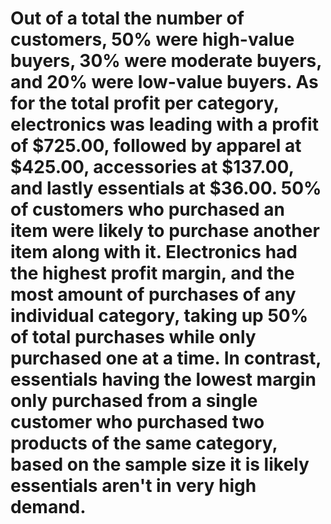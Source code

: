 # Out of a total the number of customers, 50% were high-value buyers, 30% were moderate buyers, and 20% were low-value buyers. As for the total profit per category, electronics was leading with a profit of $725.00, followed by apparel at $425.00, accessories at $137.00, and lastly essentials at $36.00. 50% of customers who purchased an item were likely to purchase another item along with it. Electronics had the highest profit margin, and the most amount of purchases of any individual category, taking up 50% of total purchases while only purchased one at a time. In contrast, essentials having the lowest margin only purchased from a single customer who purchased two products of the same category, based on the sample size it is likely essentials aren't in very high demand.
